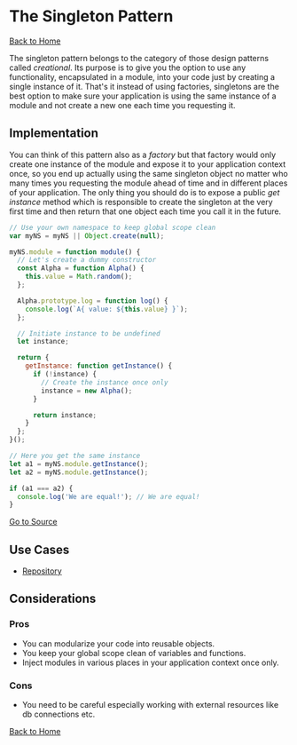 # The Singleton Pattern #

[Back to Home](../../../../)

The singleton pattern belongs to the category of those design patterns called *creational*. Its purpose is to give you the option to use any functionality, encapsulated in a module, into your code just by creating a single instance of it. That's it instead of using factories, singletons are the best option to make sure your application is using the same instance of a module and not create a new one each time you requesting it.

## Implementation ##

You can think of this pattern also as a *factory* but that factory would only create one instance of the module and expose it to your application context once, so you end up actually using the same singleton object no matter who many times you requesting the module ahead of time and in different places of your application. The only thing you should do is to expose a public *get instance* method which is responsible to create the singleton at the very first time and then return that one object each time you call it in the future.

```JavaScript
// Use your own namespace to keep global scope clean
var myNS = myNS || Object.create(null);

myNS.module = function module() {
  // Let's create a dummy constructor
  const Alpha = function Alpha() {
    this.value = Math.random();
  };

  Alpha.prototype.log = function log() {
    console.log(`A{ value: ${this.value} }`);
  };

  // Initiate instance to be undefined
  let instance;

  return {
    getInstance: function getInstance() {
      if (!instance) {
        // Create the instance once only
        instance = new Alpha();
      }

      return instance;
    }
  };
}();

// Here you get the same instance
let a1 = myNS.module.getInstance();
let a2 = myNS.module.getInstance();

if (a1 === a2) {
  console.log('We are equal!'); // We are equal!
}
```

[Go to Source](index.js)

## Use Cases ##
* [Repository](repository.js)

## Considerations ##

### Pros ###
* You can modularize your code into reusable objects.
* You keep your global scope clean of variables and functions.
* Inject modules in various places in your application context once only.

### Cons ###
* You need to be careful especially working with external resources like db connections etc.

[Back to Home](../../../../)
